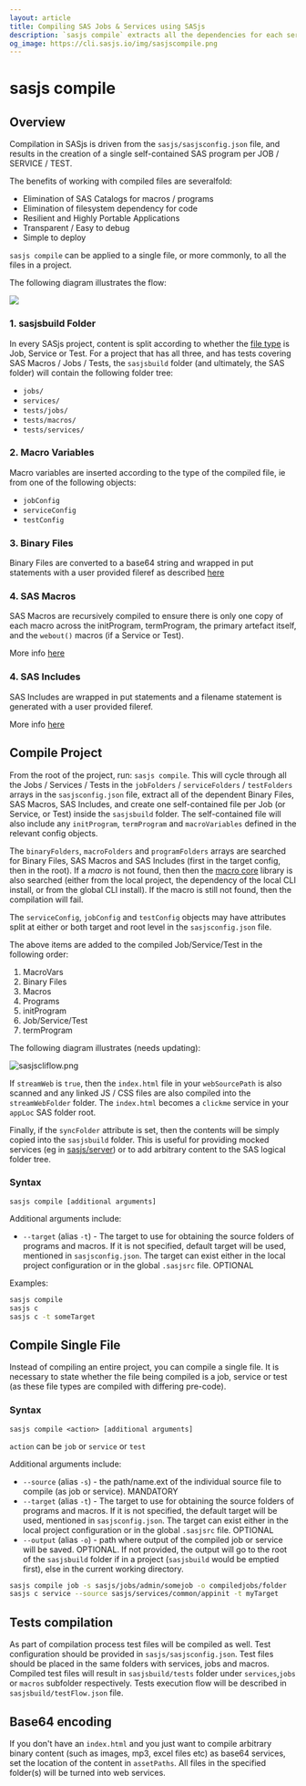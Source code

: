 ```yaml
---
layout: article
title: Compiling SAS Jobs & Services using SASjs
description: `sasjs compile` extracts all the dependencies for each service / job / test and writes them to a single file ready for deployment
og_image: https://cli.sasjs.io/img/sasjscompile.png
---
```


# sasjs compile

## Overview
Compilation in SASjs is driven from the `sasjs/sasjsconfig.json` file, and results in the creation of a single self-contained SAS program per JOB / SERVICE / TEST.

The benefits of working with compiled files are severalfold:

* Elimination of SAS Catalogs for macros / programs
* Elimination of filesystem dependency for code
* Resilient and Highly Portable Applications
* Transparent / Easy to debug
* Simple to deploy

`sasjs compile` can be applied to a single file, or more commonly, to all the files in a project.

The following diagram illustrates the flow:

![](img/compile.dot.svg)

### 1. sasjsbuild Folder

In every SASjs project, content is split according to whether the [file type](/artefacts/) is Job, Service or Test.  For a project that has all three, and has tests covering SAS Macros / Jobs / Tests, the `sasjsbuild` folder (and ultimately, the SAS folder) will contain the following folder tree:

* `jobs/`
* `services/`
* `tests/jobs/`
* `tests/macros/`
* `tests/services/`

### 2. Macro Variables

Macro variables are inserted according to the type of the compiled file, ie from one of the following objects:

* `jobConfig`
* `serviceConfig`
* `testConfig`

### 3. Binary Files

Binary Files are converted to a base64 string and wrapped in put statements with a user provided fileref as described [here](/artefacts/#binary-files)

### 4. SAS Macros

SAS Macros are recursively compiled to ensure there is only one copy of each macro across the initProgram, termProgram, the primary artefact itself, and the `webout()` macros (if a Service or Test).

More info [here](/artefacts/#sas-macros)

### 4. SAS Includes

SAS Includes are wrapped in put statements and a filename statement is generated with a user provided fileref.

More info [here](/artefacts/#sas-includes)

## Compile Project

From the root of the project, run: `sasjs compile`. This will cycle through all the Jobs / Services / Tests in the `jobFolders` / `serviceFolders` / `testFolders` arrays in the `sasjsconfig.json` file, extract all of the dependent Binary Files, SAS Macros, SAS Includes, and create one self-contained file per Job (or Service, or Test) inside the `sasjsbuild` folder. The self-contained file will also include any `initProgram`, `termProgram` and `macroVariables` defined in the relevant config objects.

The `binaryFolders`, `macroFolders` and `programFolders` arrays are searched for Binary Files, SAS Macros and SAS Includes (first in the target config, then in the root). If a _macro_ is not found, then then the [macro core](https://core.sasjs.io) library is also searched (either from the local project, the dependency of the local CLI install, or from the global CLI install). If the macro is still not found, then the compilation will fail.

The `serviceConfig`, `jobConfig` and `testConfig` objects may have attributes split at either or both target and root level in the `sasjsconfig.json` file.

The above items are added to the compiled Job/Service/Test in the following order:

1. MacroVars
2. Binary Files
3. Macros
4. Programs
5. initProgram
6. Job/Service/Test
7. termProgram

The following diagram illustrates (needs updating):

![sasjscliflow.png](/img/sasjscompile.png)

If `streamWeb` is `true`, then the `index.html` file in your `webSourcePath` is also scanned and any linked JS / CSS files are also compiled into the `streamWebFolder` folder. The `index.html` becomes a `clickme` service in your `appLoc` SAS folder root.

Finally, if the `syncFolder` attribute is set, then the contents will be simply copied into the `sasjsbuild` folder.  This is useful for providing mocked services (eg in [sasjs/server](https://github.com/sasjs/server)) or to add arbitrary content to the SAS logical folder tree.

### Syntax

```
sasjs compile [additional arguments]
```

Additional arguments include:

- `--target` (alias `-t`) - The target to use for obtaining the source folders of programs and macros. If it is not specified, default target will be used, mentioned in `sasjsconfig.json`. The target can exist either in the local project configuration or in the global `.sasjsrc` file. OPTIONAL

Examples:

```bash
sasjs compile
sasjs c
sasjs c -t someTarget
```

## Compile Single File

Instead of compiling an entire project, you can compile a single file.  It is necessary to state whether the file being compiled is a job, service or test (as these file types are compiled with differing pre-code).

### Syntax

```
sasjs compile <action> [additional arguments]
```

`action` can be `job` or `service` or `test`

Additional arguments include:

- `--source` (alias `-s`) - the path/name.ext of the individual source file to compile (as job or service). MANDATORY
- `--target` (alias `-t`) - The target to use for obtaining the source folders of programs and macros. If it is not specified, the default target will be used, mentioned in `sasjsconfig.json`. The target can exist either in the local project configuration or in the global `.sasjsrc` file. OPTIONAL
- `--output` (alias `-o`) - path where output of the compiled job or service will be saved. OPTIONAL. If not provided, the output will go to the root of the `sasjsbuild` folder if in a project (`sasjsbuild` would be emptied first), else in the current working directory.

```bash
sasjs compile job -s sasjs/jobs/admin/somejob -o compiledjobs/folder
sasjs c service --source sasjs/services/common/appinit -t myTarget
```

## Tests compilation

As part of compilation process test files will be compiled as well. Test configuration should be provided in `sasjs/sasjsconfig.json`. Test files should be placed in the same folders with services, jobs and macros. Compiled test files will result in `sasjsbuild/tests` folder under `services`,`jobs` or `macros` subfolder respectively. Tests execution flow will be described in `sasjsbuild/testFlow.json` file.

## Base64 encoding

If you don't have an `index.html` and you just want to compile arbitrary binary content (such as images, mp3, excel files etc) as base64 services, set the location of the content in `assetPaths`. All files in the specified folder(s) will be turned into web services.

